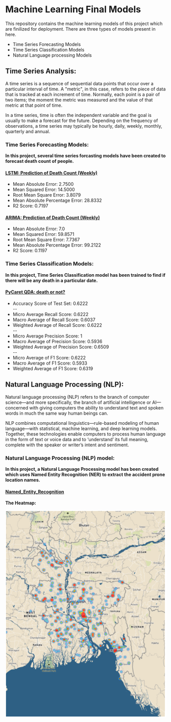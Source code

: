 # Machine Learning Final Models

This repository contains the machine learning models of this project which are finilized for deployment.
There are three types of models present in here.
- Time Series Forecasting Models
- Time Series Classification Models
- Natural Language processing Models

## Time Series Analysis:

A time series is a sequence of sequential data points that occur over a particular interval of time. A "metric", in this case, refers to the piece of data that is tracked at each increment of time. Normally, each point is a pair of two items; the moment the metric was measured and the value of that metric at that point of time.

In a time series, time is often the independent variable and the goal is usually to make a forecast for the future. Depending on the frequency of observations, a time series may typically be hourly, daily, weekly, monthly, quarterly and annual.



### Time Series Forecasting Models:

**In this project, several time series forcasting models have been created to forecast death count of people.**

#### [LSTM: Prediction of Death Count (Weekly)](https://github.com/OmdenaAI/omdena-bangladesh-roadsafety/blob/main/src/deliverables/machine_learning/LSTM%20TS%20Forecast.ipynb)
>
* Mean Absolute Error: 2.7500
* Mean Squared Error: 14.5000
* Root Mean Square Error: 3.8079
* Mean Absolute Percentage Error: 28.8332
* R2 Score: 0.7197


#### [ARIMA: Prediction of Death Count (Weekly)](https://github.com/OmdenaAI/omdena-bangladesh-roadsafety/blob/main/src/deliverables/machine_learning/ARIMA_Time-series_prediction.ipynb)


* Mean Absolute Error: 7.0
* Mean Squared Error: 59.8571
* Root Mean Square Error: 7.7367
* Mean Absolute Percentage Error: 99.2122
* R2 Score: 0.1197


### Time Series Classification Models:

**In this project, Time Series Classification model has been trained to find if there will be any death in a particular date.**

#### [PyCaret QDA: death or not?](https://github.com/OmdenaAI/omdena-bangladesh-roadsafety/blob/main/src/deliverables/machine_learning/QDA%20TS%20Classification.ipynb)


* Accuracy Score of Test Set: 0.6222<br>
--
* Micro Average Recall Score: 0.6222
* Macro Average of Recall Score: 0.6037
* Weighted Average of Recall Score: 0.6222<br>
--
* Micro Average Precision Score: 1
* Macro Average of Precision Score: 0.5936
* Weighted Average of Precision Score: 0.6509<br>
--
* Micro Average of F1 Score: 0.6222
* Macro Average of F1 Score: 0.5933
* Weighted Average of F1 Score: 0.6319




## Natural Language Processing (NLP):

Natural language processing (NLP) refers to the branch of computer science—and more specifically, the branch of artificial intelligence or AI—concerned with giving computers the ability to understand text and spoken words in much the same way human beings can.

NLP combines computational linguistics—rule-based modeling of human language—with statistical, machine learning, and deep learning models. Together, these technologies enable computers to process human language in the form of text or voice data and to ‘understand’ its full meaning, complete with the speaker or writer’s intent and sentiment.


### Natural Language Processing (NLP) model:

**In this project, a Natural Language Processing model has been created which uses Named Entity Recognition (NER) to extract the accident prone location names.**

#### [Named_Entity_Recognition](https://github.com/OmdenaAI/omdena-bangladesh-roadsafety/blob/main/src/deliverables/machine_learning/named_entity_recognition_with_heatmap.ipynb)

**The Heatmap:**

![Heat_Map](heatmap_from_NER.png)
